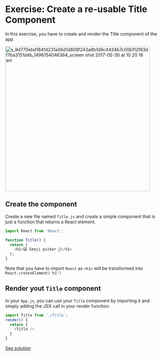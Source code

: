 # Exercise: Create a re-usable Title Component

In this exercise, you have to create and render the Title component of the app.

<img width="461" alt="s_9d770ebd1641d231a06d1d808f243a8b1d9c4424b7c00b112f83df7ba3151d4b_1496154046364_screen shot 2017-05-30 at 10 20 16 am" src="https://user-images.githubusercontent.com/445045/27197092-0109bffc-51db-11e7-9571-0517798c710a.png">

## Create the component

Create a new file named `Title.js` and create a simple component that is just a function that returns a React element.

```js
import React from 'React';

function Title() {
  return (
    <h1>😺 Emoji picker 🐶</h1>
  );
}
```

Note that you have to import `React` as `<h1>` will be transformed into `React.createElement('h1')`

## Render yout `Title` component

In your `App.js`, you can use your `Title` component by importing it and simply adding the JSX call in your render function:

```js
import Title from './Title';
render() {
  return {
    <Title />
  }
}
```

[See solution](./Solution)

